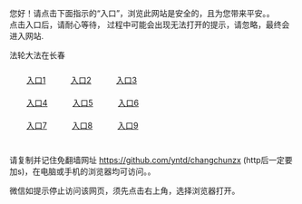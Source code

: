 您好！请点击下面指示的“入口”，浏览此网站是安全的，且为您带来平安。。 <br/>
点击入口后，请耐心等待， 过程中可能会出现无法打开的提示，请忽略，最终会进入网站. </br>

法轮大法在长春<br/>
<div style="padding:10px"><a style="margin:20px" target="_blank" href="https://d31vvrirkf6tab.cloudfront.net/2Qpsp?pzgttbqd" id="ccLink1" rel="nofollow">入口1</a> <a target="_blank" style="margin:20px" href="https://d34ypuz8xhgvea.cloudfront.net/2Qpsp?svhxgwwu" id="ccLink2" rel="nofollow">入口2</a> <a style="margin:20px" target="_blank" href="https://d1gebpwrcks6i0.cloudfront.net/2Qpsp?clvesbg" id="ccLink3" rel="nofollow">入口3</a></div>

<div style="padding:10px" ><a style="margin:20px" target="_blank" href="https://d31vvrirkf6tab.cloudfront.net/2Qpsp?pzgttbqd" id="ccLink4" rel="nofollow">入口4</a> <a style="margin:20px" href="https://d34ypuz8xhgvea.cloudfront.net/2Qpsp?svhxgwwu" target="_blank" id="ccLink5" rel="nofollow">入口5</a> <a style="margin:20px" href="https://d1gebpwrcks6i0.cloudfront.net/2Qpsp?clvesbg" target="_blank" id="ccLink6" rel="nofollow">入口6</a></div>

<div style="padding:10px"><a style="margin:20px" target="_blank" href="https://d31vvrirkf6tab.cloudfront.net/2Qpsp?pzgttbqd" id="ccLink7" rel="nofollow">入口7</a> <a style="margin:20px" href="https://d34ypuz8xhgvea.cloudfront.net/2Qpsp?svhxgwwu" target="_blank" id="ccLink8" rel="nofollow">入口8</a> <a style="margin:20px" target="_blank" href="https://d1gebpwrcks6i0.cloudfront.net/2Qpsp?clvesbg" id="ccLink9" rel="nofollow">入口9</a></div>

<br/>



请复制并记住免翻墙网址 https://github.com/yntd/changchunzx (http后一定要加s)，在电脑或手机的浏览器均可访问。。<br/>

微信如提示停止访问该网页，须先点击右上角，选择浏览器打开。
